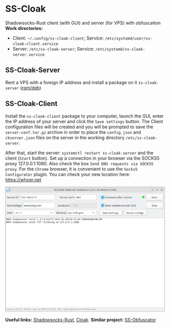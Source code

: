 # SS-Cloak
Shadowsocks-Rust client (with GUI) and server (for VPS) with obfuscation  
**Work directories:**
+ Client: `~/.config/ss-cloak-client`; Service: `/etc/systemd/user/ss-cloak-client.service`
+ Server: `/etc/ss-cloak-server`; Service: `/etc/systemd/ss-cloak-server.service`
  
SS-Cloak-Server
--
Rent a VPS with a foreign IP address and install a package on it `ss-cloak-server` ([rpm/deb](https://github.com/AKotov-dev/SS-Cloak/releases))

SS-Cloak-Client
--
Install the `ss-cloak-client` package to your computer, launch the GUI, enter the IP address of your server and click the `Save settings` button. The Client configuration files will be created and you will be prompted to save the `server-conf.tar.gz` archive in order to place the `config.json` and `ckserver.json` files on the server in the working directory `/etc/ss-cloak-server`.  
  
After that, start the server: `systemctl restart ss-cloak-server` and the client (`Start` button). Set up a connection in your browser via the SOCKS5 proxy 127.0.0.1:1080. Also check the box `Send DNS requests via SOCKS5 proxy`. For the `Chrome` browser, it is convenient to use the `Socks5 Configurator` plugin. You can check your new location here: https://whoer.net   
  
![](https://github.com/AKotov-dev/SS-Cloak/blob/main/ScreenShots/Screenshot2.png)  

**Useful links:** [Shadowsocks-Rust](https://github.com/shadowsocks/shadowsocks-rust), [Cloak](https://github.com/cbeuw/Cloak). **Similar project:** [SS-Obfuscator](https://github.com/AKotov-dev/SS-Obfuscator)
